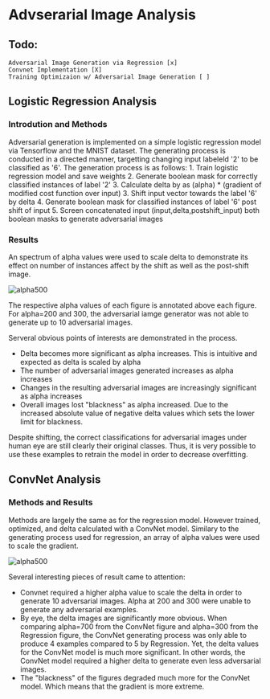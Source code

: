 # Advserarial Image Analysis
## Todo:
    Adversarial Image Generation via Regression [x]
    Convnet Implementation [X]
    Training Optimizaion w/ Adversarial Image Generation [ ]
    
## Logistic Regression Analysis
### Introdution and Methods
Adversarial generation is implemented on a simple logistic regression model via Tensorflow and the MNIST dataset.
The generating process is conducted in a directed manner, targetting changing input labeleld '2' to be classified as '6'. 
The generation process is as follows:
    1. Train logistic regression model and save weights
    2. Generate boolean mask for correctly classified instances of label '2'
    3. Calculate delta by as (alpha) * (gradient of modified cost function over input)
    3. Shift input vector towards the label '6' by delta
    4. Generate boolean mask for classified instances of label '6' post shift of input
    5. Screen concatenated input (input,delta,postshift_input) both boolean masks to generate adversarial images

### Results
An spectrum of alpha values were used to scale delta to demonstrate its effect on number of instances affect by the shift as well as the post-shift image.

![alpha500](https://image.ibb.co/iKjKyv/figure_1.png)

The respective alpha values of each figure is annotated above each figure.
For alpha=200 and 300, the adversarial iamge generator was not able to generate up to 10 adversarial images.

Serveral obvious points of interests are demonstrated in the process.
- Delta becomes more significant as alpha increases. This is intuitive and expected as delta is scaled by alpha
- The number of adversarial images generated increases as alpha increases
- Changes in the resulting adversarial images are increasingly significant as alpha increases
- Overall images lost "blackness" as alpha increased. Due to the increased absolute value of negative delta values which sets the lower limit for blackness. 

Despite shifting, the correct classifications for adversarial images under human eye are still clearly their original classes. Thus, it is very possible to use these examples to retrain the model in order to decrease overfitting.

## ConvNet Analysis
### Methods and Results
Methods are largely the same as for the regression model. However trained, optimized, and delta calculated with a ConvNet model. 
Similary to the generating process used for regression, an array of alpha values were used to scale the gradient. 

![alpha500](http://imgur.com/f5127c9d-403e-498e-8772-3658ca5a14bf)

Several interesting pieces of result came to attention:
- Convnet required a higher alpha value to scale the delta in order to generate 10 adversarial images. Alpha at 200 and 300 were unable to generate any adversarial examples. 
- By eye, the delta images are significantly more obvious. When comparing alpha=700 from the ConvNet figure and alpha=300 from the Regression figure, the ConvNet generating process was only able to produce 4 examples compared to 5 by Regression. Yet, the delta values for the ConvNet model is much more significant. In other words, the ConvNet model required a higher delta to generate even less adversarial images. 
- The "blackness" of the figures degraded much more for the ConvNet model. Which means that the gradient is more extreme. 


